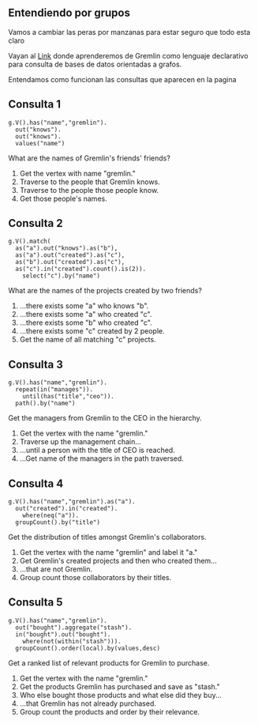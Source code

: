 ## Entendiendo por grupos

Vamos a cambiar las peras por manzanas para estar seguro que todo esta claro

Vayan al [Link](https://tinkerpop.apache.org/gremlin.html) donde aprenderemos de Gremlin como lenguaje declarativo para consulta de bases de datos orientadas a grafos.

Entendamos como funcionan las consultas que aparecen en la pagina

## Consulta 1
```
g.V().has("name","gremlin").
  out("knows").
  out("knows").
  values("name")
```
What are the names of Gremlin's friends' friends?

1. Get the vertex with name "gremlin."
2. Traverse to the people that Gremlin knows.
3. Traverse to the people those people know.
4. Get those people's names.

## Consulta 2
```
g.V().match(
  as("a").out("knows").as("b"),
  as("a").out("created").as("c"),
  as("b").out("created").as("c"),
  as("c").in("created").count().is(2)).
    select("c").by("name")
```
What are the names of the projects created by two friends?

1. ...there exists some "a" who knows "b".
2. ...there exists some "a" who created "c".
3. ...there exists some "b" who created "c".
4. ...there exists some "c" created by 2 people.
5. Get the name of all matching "c" projects.

## Consulta 3
```
g.V().has("name","gremlin").
  repeat(in("manages")).
    until(has("title","ceo")).
  path().by("name")
```
Get the managers from Gremlin to the CEO in the hierarchy.

1. Get the vertex with the name "gremlin."
2. Traverse up the management chain...
3. ...until a person with the title of CEO is reached.
4. ...Get name of the managers in the path traversed.

## Consulta 4
```
g.V().has("name","gremlin").as("a").
  out("created").in("created").
    where(neq("a")).
  groupCount().by("title")
```
Get the distribution of titles amongst Gremlin's collaborators.

1. Get the vertex with the name "gremlin" and label it "a."
2. Get Gremlin's created projects and then who created them...
3. ...that are not Gremlin.
4. Group count those collaborators by their titles.

## Consulta 5
```
g.V().has("name","gremlin").
  out("bought").aggregate("stash").
  in("bought").out("bought").
    where(not(within("stash"))).
  groupCount().order(local).by(values,desc)
```
Get a ranked list of relevant products for Gremlin to purchase.

1. Get the vertex with the name "gremlin."
2. Get the products Gremlin has purchased and save as "stash."
3. Who else bought those products and what else did they buy...
4. ...that Gremlin has not already purchased.
5. Group count the products and order by their relevance.


